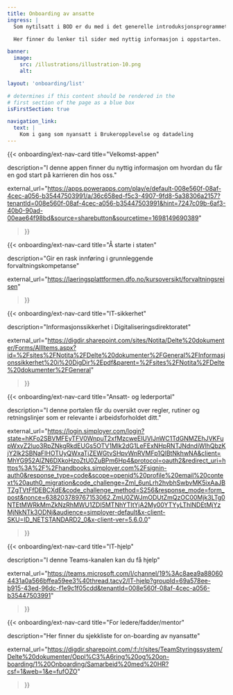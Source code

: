 ```yaml
---
title: Onboarding av ansatte
ingress: |
  Som nytilsatt i BOD er du med i det generelle introduksjonsprogrammet (ofte kalt onboarding), som HR-avdelingen i Digdir kjører. Du får også mer spisset fagopplæring, som er tilpasset den rollen og de oppgavene du skal løse for BOD.

  Her finner du lenker til sider med nyttig informasjon i oppstarten.

banner:
  image:
    src: /illustrations/illustration-10.png
    alt:

layout: 'onboarding/list'

# determines if this content should be rendered in the
# first section of the page as a blue box
isFirstSection: true

navigation_link:
  text: |
    Kom i gang som nyansatt i Brukeropplevelse og datadeling
---
```


{{< onboarding/ext-nav-card
  title="Velkomst-appen"

  description="I denne appen finner du nyttig informasjon om hvordan du får en god start på karrieren din hos oss."

  external_url="https://apps.powerapps.com/play/e/default-008e560f-08af-4cec-a056-b35447503991/a/36c658ed-f5c3-4907-9fd8-5a38306a2157?tenantId=008e560f-08af-4cec-a056-b35447503991&hint=7247c09b-6af3-40b0-90ad-00eae64f98bd&source=sharebutton&sourcetime=1698149690389"
>}}


{{< onboarding/ext-nav-card
  title="Å starte i staten"

  description="Gir en rask innføring i grunnleggende forvaltningskompetanse"

  external_url="https://laeringsplattformen.dfo.no/kursoversikt/forvaltningsreisen"
>}}


{{< onboarding/ext-nav-card
  title="IT-sikkerhet"

  description="Informasjonssikkerhet i Digitaliseringsdirektoratet"

  external_url="https://digdir.sharepoint.com/sites/Notita/Delte%20dokumenter/Forms/AllItems.aspx?id=%2Fsites%2FNotita%2FDelte%20dokumenter%2FGeneral%2FInformasjonssikkerhet%20i%20DigDir%2Epdf&parent=%2Fsites%2FNotita%2FDelte%20dokumenter%2FGeneral"
>}}


{{< onboarding/ext-nav-card
  title="Ansatt- og lederportal"

  description="I denne portalen får du oversikt over regler, rutiner og retningslinjer som er relevante i arbeidsforholdet ditt."

  external_url="https://login.simployer.com/login?state=hKFo2SBVMFEyTFV0WnpuT2xfMzcweElUVlJnWC1TdGNMZEhJVKFupWxvZ2luo3RpZNkgRkdEUGs5OTV1Mlk2dG1LeFExNHpRNTJNdndiWlhQbzKjY2lk2SBNaFlHOTUyQWxaTjZEWGtvSHpvWnRVMFp1QlBtNkhwNA&client=MhYG952AlZN6DXkoHzoZtU0ZuBPm6Hp4&protocol=oauth2&redirect_uri=https%3A%2F%2Fhandbooks.simployer.com%2Fsignin-auth0&response_type=code&scope=openid%20profile%20email%20context%20auth0_migration&code_challenge=ZmI_6unLrh2hvbhSwbvMK5ixAaJBTZgTVtFfDEBCXdE&code_challenge_method=S256&response_mode=form_post&nonce=638203789767153062.ZmU0ZWJmODUtZmQzOC00Mjk3LTg0NTEtMWRkMmZkNzRhMWU1ZDI5MTNhYTItYjA2My00YTYyLThlNDEtMjYzMjNkNTk3ODNj&audience=simployer-default&x-client-SKU=ID_NETSTANDARD2_0&x-client-ver=5.6.0.0"
>}}


{{< onboarding/ext-nav-card
  title="IT-hjelp"

  description="I denne Teams-kanalen kan du få hjelp"

  external_url="https://teams.microsoft.com/l/channel/19%3Ac8aea9a880604431a0a566bffea59ee3%40thread.tacv2/IT-hjelp?groupId=69a578ee-b915-43ed-96dc-f1e9c1f05cdd&tenantId=008e560f-08af-4cec-a056-b35447503991"
>}}

{{< onboarding/ext-nav-card
  title="For ledere/fadder/mentor"

  description="Her finner du sjekkliste for on-boarding av nyansatte"

  external_url="https://digdir.sharepoint.com/:f:/r/sites/TeamStyringssystem/Delte%20dokumenter/Oppl%C3%A6ring%20og%20on-boarding/1%20Onboarding/Samarbeid%20med%20HR?csf=1&web=1&e=fufOZO"
>}}
